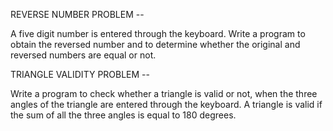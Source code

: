 REVERSE NUMBER PROBLEM --

A five digit number is entered through the keyboard. Write a program to obtain the reversed number and to determine whether the original and reversed numbers are equal or not.


TRIANGLE VALIDITY PROBLEM --

Write a program to check whether a triangle is valid or not, when the three angles of the triangle are entered through the keyboard.  A triangle is valid if the sum of all the three angles is equal to 180 degrees.